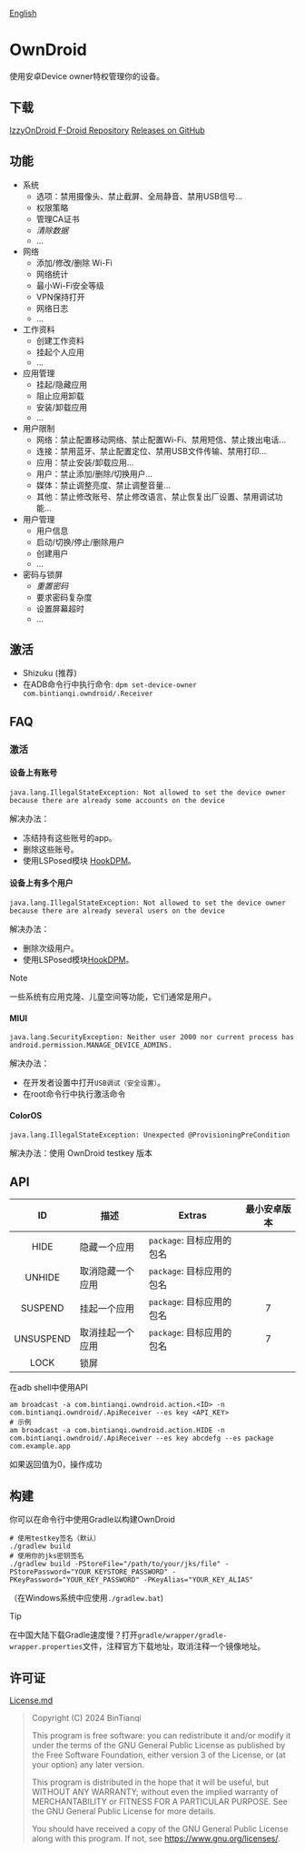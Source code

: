 [English](Readme-en.md)

# OwnDroid

使用安卓Device owner特权管理你的设备。

## 下载

[IzzyOnDroid F-Droid Repository](https://apt.izzysoft.de/fdroid/index/apk/com.bintianqi.owndroid)
[Releases on GitHub](https://github.com/BinTianqi/OwnDroid/releases)

## 功能

- 系统
  - 选项：禁用摄像头、禁止截屏、全局静音、禁用USB信号...
  - 权限策略
  - 管理CA证书
  - _清除数据_
  - ...
- 网络
  - 添加/修改/删除 Wi-Fi
  - 网络统计
  - 最小Wi-Fi安全等级
  - VPN保持打开
  - 网络日志
  - ...
- 工作资料
  - 创建工作资料
  - 挂起个人应用
  - ...
- 应用管理
  - 挂起/隐藏应用
  - 阻止应用卸载
  - 安装/卸载应用
  - ...
- 用户限制
  - 网络：禁止配置移动网络、禁止配置Wi-Fi、禁用短信、禁止拨出电话...
  - 连接：禁用蓝牙、禁止配置定位、禁用USB文件传输、禁用打印...
  - 应用：禁止安装/卸载应用...
  - 用户：禁止添加/删除/切换用户...
  - 媒体：禁止调整亮度、禁止调整音量...
  - 其他：禁止修改账号、禁止修改语言、禁止恢复出厂设置、禁用调试功能...
- 用户管理
  - 用户信息
  - 启动/切换/停止/删除用户
  - 创建用户
  - ...
- 密码与锁屏
  - _重置密码_
  - 要求密码复杂度
  - 设置屏幕超时
  - ...

## 激活

- Shizuku (推荐)
- 在ADB命令行中执行命令: `dpm set-device-owner com.bintianqi.owndroid/.Receiver`

## FAQ

### 激活

#### 设备上有账号

```text
java.lang.IllegalStateException: Not allowed to set the device owner because there are already some accounts on the device
```

解决办法：
- 冻结持有这些账号的app。
- 删除这些账号。
- 使用LSPosed模块 [HookDPM](https://github.com/BinTianqi/HookDPM)。

#### 设备上有多个用户

```text
java.lang.IllegalStateException: Not allowed to set the device owner because there are already several users on the device
```

解决办法：
- 删除次级用户。
- 使用LSPosed模块[HookDPM](https://github.com/BinTianqi/HookDPM)。

> [!NOTE]
> 一些系统有应用克隆、儿童空间等功能，它们通常是用户。

#### MIUI

```text
java.lang.SecurityException: Neither user 2000 nor current process has android.permission.MANAGE_DEVICE_ADMINS.
```

解决办法：
- 在开发者设置中打开`USB调试（安全设置）`。
- 在root命令行中执行激活命令

#### ColorOS

```text
java.lang.IllegalStateException: Unexpected @ProvisioningPreCondition
```

解决办法：使用 OwnDroid testkey 版本

## API

|    ID     | 描述       | Extras             | 最小安卓版本 |
|:---------:|----------|--------------------|:------:|
|   HIDE    | 隐藏一个应用   | `package`: 目标应用的包名 |        |
|  UNHIDE   | 取消隐藏一个应用 | `package`: 目标应用的包名 |        |
|  SUSPEND  | 挂起一个应用   | `package`: 目标应用的包名 |   7    |
| UNSUSPEND | 取消挂起一个应用 | `package`: 目标应用的包名 |   7    |
|   LOCK    | 锁屏       |                    |        |

在adb shell中使用API
```shell
am broadcast -a com.bintianqi.owndroid.action.<ID> -n com.bintianqi.owndroid/.ApiReceiver --es key <API_KEY>
# 示例
am broadcast -a com.bintianqi.owndroid.action.HIDE -n com.bintianqi.owndroid/.ApiReceiver --es key abcdefg --es package com.example.app
```
如果返回值为0，操作成功

## 构建

你可以在命令行中使用Gradle以构建OwnDroid
```shell
# 使用testkey签名（默认）
./gradlew build
# 使用你的jks密钥签名
./gradlew build -PStoreFile="/path/to/your/jks/file" -PStorePassword="YOUR_KEYSTORE_PASSWORD" -PKeyPassword="YOUR_KEY_PASSWORD" -PKeyAlias="YOUR_KEY_ALIAS"
```
（在Windows系统中应使用`./gradlew.bat`)

> [!TIP]
> 在中国大陆下载Gradle速度慢？打开`gradle/wrapper/gradle-wrapper.properties`文件，注释官方下载地址，取消注释一个镜像地址。

## 许可证

[License.md](LICENSE.md)

> Copyright (C)  2024  BinTianqi
>
> This program is free software: you can redistribute it and/or modify it under the terms of the GNU General Public License as published by the Free Software Foundation, either version 3 of the License, or (at your option) any later version.
>
> This program is distributed in the hope that it will be useful, but WITHOUT ANY WARRANTY; without even the implied warranty of MERCHANTABILITY or FITNESS FOR A PARTICULAR PURPOSE.  See the GNU General Public License for more details.
>
> You should have received a copy of the GNU General Public License along with this program.  If not, see <https://www.gnu.org/licenses/>.
